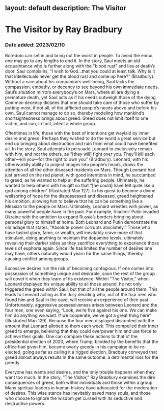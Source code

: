 layout: default
description: The Visitor
---
# The Visitor by Ray Bradbury
### Date added: 2023/02/10
Boredom can set in and bring out the worst in people. To avoid the ennui, one may go to any lengths to end it. In the story, Saul meets an old acquaintance who is further along with the “blood rust” and lies at death’s door. Saul complains, “I wish to God…that you could at least talk. Why is it that intellectuals never get the blood rust and come up here?” (Bradbury). Without a care about his companion’s well-being, Saul lacks the compassion, empathy, or decency to see beyond his own immediate needs. Saul’s situation mirrors everybody’s on Mars, where all are dying a premature death, yet Saul acts as if his needs outweigh those of the dying. Common decency dictates that one should take care of those who suffer by putting most, if not all, of the afflicted people’s needs above and before his own. Saul cannot manage to do so, thereby modeling how mankind’s shortsightedness brings about greed. Greed does not limit itself to one victim, and can, in fact, infect a whole group. 

Oftentimes in life, those with the best of intentions get waylaid by inner desire and greed. Perhaps they wished to do the world a great service but end up bringing about destruction and ruin from what could have benefited all. In the story, Saul attempts to persuade Leonard to exclusively remain with him, and not the others, as “[they will] fight over you. They’ll kill each other—kill you—for the right to own you” (Bradbury). Leonard, with his otherworldly ability to project images into people’s heads, draws the attention of all the other diseased residents on Mars. Though Leonard had just arrived on the red planet, with good intentions in mind, he succumbed to greed, as he wanted to help all the suffering people. Ultimately, he wanted to help others with his gift so that “[he could] have felt quite like a god among children” (Illustrated Man 127). In his quest to become a divine wellspring of hope for the dispossessed and diseased, greed heightened his ambition, allowing him to believe that he can be something like a Messiah to the people on Mars. Ultimately, Leonard wrestles with power, as many powerful people have in the past. For example, Vladimir Putin invaded Ukraine with the ambition to expand Russia’s borders bringing about personal glory to himself at home. Both Leonard and Putin demonstrate the old adage that states, “Absolute power corrupts absolutely.” Those who have tasted glory, fame, or wealth, will inevitably crave more of that stimulant, doing anything to maintain the dopamine levels, ultimately revealing their darker sides as they sacrifice everything to experience those levels of euphoria again. Since life has limited the number of desires one may have, others naturally would yearn for the same things, thereby causing conflict among groups. 

Excessive desires run the risk of becoming contagious. If one comes into possession of something unique and desirable, soon the rest of the group will covet it when they learn of its existence. Within “The Visitor,” when Leonard displayed his unique ability to all those around, he not only triggered the greed within Saul, but that of all the people around them. This leads to Leonard acting as the Jury deciding who, out of the four men who found him and Saul in the cave, will receive an experience of their past. Unfortunately, aggressive possessiveness arises between Leonard and the four men, one even saying, “Look, we’re five against his one. We can make him do anything we want. If we cooperate, we’ve got a great thing here” (Illustrated Man 129). Because the four men displayed discontent with the amount that Leonard allotted to them each week. This compelled their inner greed to emerge, believing that they could overpower him and use force to achieve their goals. One can compare these actions to that of the presidential election of 2020, where Trump, blinded by the benefits that the office had given him, became overly greedy in his campaign to be re-elected, going as far as calling it a rigged election. Bradbury conveyed that greed almost always results in the same outcome: a detrimental loss for the greedy. 

Everyone has wants and desires, and the only trouble happens when they want too much. In the story, “The Visitor,” Ray Bradbury examines the dire consequences of greed, both within individuals and those within a group. Many spiritual leaders in human history have advocated for the moderation of desires. This wise stance has inevitably saved many souls, and those who choose to ignore the wisdom get cursed with its seductive and destructive powers. 
